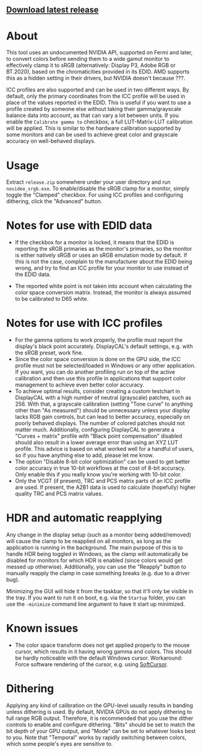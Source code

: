 ## [Download latest release](https://github.com/ledoge/novideo_srgb/releases/latest/download/release.zip)

# About
This tool uses an undocumented NVIDIA API, supported on Fermi and later, to convert colors before sending them to a wide gamut monitor to effectively clamp it to sRGB (alternatively: Display P3, Adobe RGB or BT.2020), based on the chromaticities provided in its EDID. AMD supports this as a hidden setting in their drivers, but NVIDIA doesn't because ???.

ICC profiles are also supported and can be used in two different ways. By default, only the primary coordinates from the ICC profile will be used in place of the values reported in the EDID. This is useful if you want to use a profile created by someone else without taking their gamma/grayscale balance data into account, as that can vary a lot between units. If you enable the `Calibrate gamma to` checkbox, a full LUT-Matrix-LUT calibration will be applied. This is similar to the hardware calibration supported by some monitors and can be used to achieve great color and grayscale accuracy on well-behaved displays.

# Usage
Extract `release.zip` somewhere under your user directory and run `novideo_srgb.exe`. To enable/disable the sRGB clamp for a monitor, simply toggle the "Clamped" checkbox. For using ICC profiles and configuring dithering, click the "Advanced" button.

# Notes for use with EDID data
* If the checkbox for a monitor is locked, it means that the EDID is reporting the sRGB primaries as the monitor's primaries, so the monitor is either natively sRGB or uses an sRGB emulation mode by default. If this is not the case, complain to the manufacturer about the EDID being wrong, and try to find an ICC profile for your monitor to use instead of the EDID data.

* The reported white point is not taken into account when calculating the color space conversion matrix. Instead, the monitor is always assumed to be calibrated to D65 white.

# Notes for use with ICC profiles

* For the gamma options to work properly, the profile must report the display's black point accurately. DisplayCAL's default settings, e.g. with the sRGB preset, work fine.
* Since the color space conversion is done on the GPU side, the ICC profile must not be selected/loaded in Windows or any other application. If you want, you can do another profiling run on top of the active calibration and then use this profile in applications that support color management to achieve even better color accuracy.
* To achieve optimal results, consider creating a custom testchart in DisplayCAL with a high number of neutral (grayscale) patches, such as 256. With that, a grayscale calibration (setting "Tone curve" to anything other than "As measured") should be unnecessary unless your display lacks RGB gain controls, but can lead to better accuracy, especially on poorly behaved displays. The number of colored patches should not matter much. Additionally, configuring DisplayCAL to generate a "Curves + matrix" profile with "Black point compensation" disabled should also result in a lower average error than using an XYZ LUT profile. This advice is based on what worked well for a handful of users, so if you have anything else to add, please let me know.
* The option "Disable 8-bit color optimization" can be used to get better color accuracy in true 10-bit workflows at the cost of 8-bit accuracy. Only enable this if you really know you're working with 10-bit color.
* Only the VCGT (if present), TRC and PCS matrix parts of an ICC profile are used. If present, the A2B1 data is used to calculate (hopefully) higher quality TRC and PCS matrix values.

# HDR and automatic reapplying

Any change in the display setup (such as a monitor being added/removed) will cause the clamp to be reapplied on all monitors, as long as the application is running in the background. The main purpose of this is to handle HDR being toggled in Windows, as the clamp will automatically be disabled for monitors for which HDR is enabled (since colors would get messed up otherwise). Additionally, you can use the "Reapply" button to manually reapply the clamp in case something breaks (e.g. due to a driver bug).

Minimizing the GUI will hide it from the taskbar, so that it'll only be visible in the tray. If you want to run it on boot, e.g. via the `Startup` folder, you can use the `-minimize` command line argument to have it start up minimized.

# Known issues

* The color space transform does not get applied properly to the mouse cursor, which results in it having wrong gamma and colors. This should be hardly noticeable with the default Windows cursor. Workaround: Force software rendering of the cursor, e.g. using [SoftCursor](https://www.monitortests.com/forum/Thread-SoftCursor).

# Dithering

Applying any kind of calibration on the GPU-level usually results in banding unless dithering is used. By default, NVIDIA GPUs do not apply dithering to full range RGB output. Therefore, it is recommended that you use the dither controls to enable and configure dithering. "Bits" should be set to match the bit depth of your GPU output, and "Mode" can be set to whatever looks best to you. Note that "Temporal" works by rapidly switching between colors, which some people's eyes are sensitive to.
